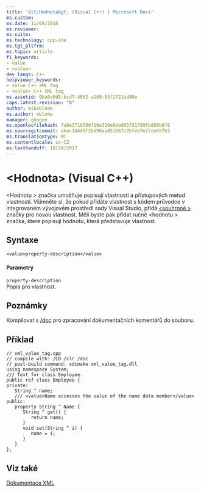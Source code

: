 ```yaml
---
title: '&lt;Hodnota&gt; (Visual C++) | Microsoft Docs'
ms.custom: 
ms.date: 11/04/2016
ms.reviewer: 
ms.suite: 
ms.technology: cpp-ide
ms.tgt_pltfrm: 
ms.topic: article
f1_keywords:
- value
- <value>
dev_langs: C++
helpviewer_keywords:
- value C++ XML tag
- <value> C++ XML tag
ms.assetid: 0ba0a0d5-bcd7-4862-a169-83f2721ad80e
caps.latest.revision: "8"
author: mikeblome
ms.author: mblome
manager: ghogen
ms.openlocfilehash: 7a9e3716390f16e319e8dad95f31789fb890b6f8
ms.sourcegitcommit: ebec1d449f2bd98aa851667c2bfeb7e27ce657b2
ms.translationtype: MT
ms.contentlocale: cs-CZ
ms.lasthandoff: 10/24/2017
---
```

# <a name="ltvaluegt-visual-c"></a>&lt;Hodnota&gt; (Visual C++)
\<Hodnotu > značka umožňuje popisují vlastnosti a přístupových metod vlastností. Všimněte si, že pokud přidáte vlastnost s kódem průvodce v integrovaném vývojovém prostředí sady Visual Studio, přidá [ \<souhrnné >](../ide/summary-visual-cpp.md) značky pro novou vlastnost. Měli byste pak přidat ručně \<hodnotu > značka, které popisují hodnotu, která představuje vlastnost.  
  
## <a name="syntax"></a>Syntaxe  
  
```  
<value>property-description</value>  
```  
  
#### <a name="parameters"></a>Parametry  
 `property-description`  
 Popis pro vlastnost.  
  
## <a name="remarks"></a>Poznámky  
 Kompilovat s [/doc](../build/reference/doc-process-documentation-comments-c-cpp.md) pro zpracování dokumentačních komentářů do souboru.  
  
## <a name="example"></a>Příklad  
  
```  
// xml_value_tag.cpp  
// compile with: /LD /clr /doc  
// post-build command: xdcmake xml_value_tag.dll  
using namespace System;  
/// Text for class Employee.  
public ref class Employee {  
private:  
   String ^ name;  
   /// <value>Name accesses the value of the name data member</value>  
public:  
   property String ^ Name {  
      String ^ get() {  
         return name;   
      }  
      void set(String ^ i) {  
         name = i;  
      }  
   }  
};  
```  
  
## <a name="see-also"></a>Viz také  
 [Dokumentace XML](../ide/xml-documentation-visual-cpp.md)